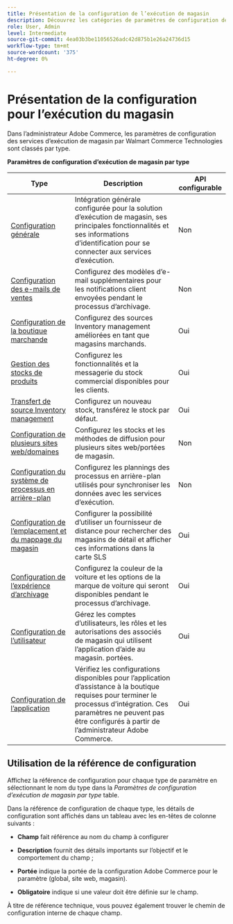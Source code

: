 ```yaml
---
title: Présentation de la configuration de l’exécution de magasin
description: Découvrez les catégories de paramètres de configuration de l’administrateur disponibles pour la solution d’exécution de magasin et la manière dont elles sont configurées.
role: User, Admin
level: Intermediate
source-git-commit: 4ea03b3be11056526adc42d875b1e26a24736d15
workflow-type: tm+mt
source-wordcount: '375'
ht-degree: 0%

---
```


# Présentation de la configuration pour l’exécution du magasin

Dans l’administrateur Adobe Commerce, les paramètres de configuration des services d’exécution de magasin par Walmart Commerce Technologies sont classés par type.

**Paramètres de configuration d’exécution de magasin par type**

| **Type** | **Description** | **API configurable** |
|--------------------------------------------------------------------------|--------------------------------------------------------------------------------------------------------------------------------------------------------------------------|----------------------|
| [Configuration générale](enable-general.md) | Intégration générale configurée pour la solution d’exécution de magasin, ses principales fonctionnalités et ses informations d’identification pour se connecter aux services d’exécution. | Non |
| [Configuration des e-mails de ventes](sales-emails.md) | Configurez des modèles d’e-mail supplémentaires pour les notifications client envoyées pendant le processus d’archivage. | Non |
| [Configuration de la boutique marchande](merchant-store-configuration.md) | Configurez des sources Inventory management améliorées en tant que magasins marchands. | Oui |
| [Gestion des stocks de produits](product-stock.md) | Configurez les fonctionnalités et la messagerie du stock commercial disponibles pour les clients. | Oui |
| [Transfert de source Inventory management](inventory-stock-transfer.md) | Configurez un nouveau stock, transférez le stock par défaut. | Oui |
| [Configuration de plusieurs sites web/domaines](multi-site-and-scope-config.md) | Configurez les stocks et les méthodes de diffusion pour plusieurs sites web/portées de magasin. | Non |
| [Configuration du système de processus en arrière-plan](background-processes.md) | Configurez les plannings des processus en arrière-plan utilisés pour synchroniser les données avec les services d’exécution. | Non |
| [Configuration de l’emplacement et du mappage du magasin](store-location-map-provider-setup.md) | Configurer la possibilité d’utiliser un fournisseur de distance pour rechercher des magasins de détail et afficher ces informations dans la carte SLS | Oui |
| [Configuration de l’expérience d’archivage](store-location-map-provider-setup.md) | Configurez la couleur de la voiture et les options de la marque de voiture qui seront disponibles pendant le processus d’archivage. | Oui |
| [Configuration de l’utilisateur](user-setup.md) | Gérez les comptes d’utilisateurs, les rôles et les autorisations des associés de magasin qui utilisent l’application d’aide au magasin. portées. | Oui |
| [Configuration de l’application](app-setup.md) | Vérifiez les configurations disponibles pour l’application d’assistance à la boutique requises pour terminer le processus d’intégration. Ces paramètres ne peuvent pas être configurés à partir de l’administrateur Adobe Commerce. | Oui |


## Utilisation de la référence de configuration

Affichez la référence de configuration pour chaque type de paramètre en sélectionnant le nom du type dans la _Paramètres de configuration d’exécution de magasin par type_ table.

Dans la référence de configuration de chaque type, les détails de configuration sont affichés dans un tableau avec les en-têtes de colonne suivants :

- **Champ** fait référence au nom du champ à configurer

- **Description** fournit des détails importants sur l’objectif et le comportement du champ ;

- **Portée** indique la portée de la configuration Adobe Commerce pour le paramètre (global, site web, magasin).

- **Obligatoire** indique si une valeur doit être définie sur le champ.

À titre de référence technique, vous pouvez également trouver le chemin de configuration interne de chaque champ.
